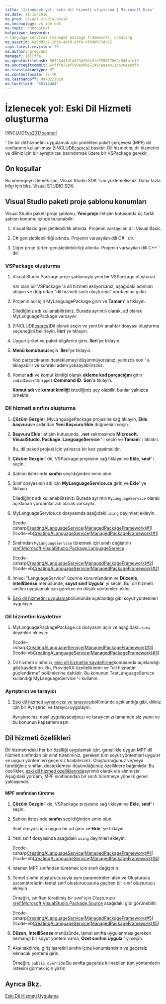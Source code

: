 ```yaml
---
title: 'İzlenecek yol: eski dil hizmeti oluşturma | Microsoft Docs'
ms.date: 11/15/2016
ms.prod: visual-studio-dev14
ms.technology: vs-ide-sdk
ms.topic: conceptual
helpviewer_keywords:
- language services [managed package framework], creating
ms.assetid: 6a5dd2c2-261b-4efd-a3f4-8fb90b73dc82
caps.latest.revision: 20
ms.author: gregvanl
manager: jillfra
ms.openlocfilehash: 56323447d1d4134939c8fd7550778d2c946bfe19
ms.sourcegitcommit: 6cfffa72af599a9d667249caaaa411bb28ea69fd
ms.translationtype: MT
ms.contentlocale: tr-TR
ms.lasthandoff: 09/02/2020
ms.locfileid: "68144404"
---
```

# <a name="walkthrough-creating-a-legacy-language-service"></a>İzlenecek yol: Eski Dil Hizmeti oluşturma
[!INCLUDE[vs2017banner](../../includes/vs2017banner.md)]

' De bir dil hizmetini uygulamak için yönetilen paket çerçevesi (MPF) dil sınıflarının kullanılması [!INCLUDE[csprcs](../../includes/csprcs-md.md)] basittir. Dil hizmetini, dil hizmetini ve diliniz için bir ayrıştırıcısı barındırmak üzere bir VSPackage gerekir.  
  
## <a name="prerequisites"></a>Ön koşullar  
 Bu yönergeyi izlemek için, Visual Studio SDK 'sını yüklemelisiniz. Daha fazla bilgi için bkz. [Visual STUDIO SDK](../../extensibility/visual-studio-sdk.md).  
  
## <a name="locations-for-the-visual-studio-package-project-template"></a>Visual Studio paketi proje şablonu konumları  
 Visual Studio paketi proje şablonu, **Yeni proje** iletişim kutusunda üç farklı şablon konumu içinde bulunabilir:  
  
1. Visual Basic genişletilebilirlik altında. Projenin varsayılan dili Visual Basic.  
  
2. C# genişletilebilirliği altında. Projenin varsayılan dili C# ' dir.  
  
3. Diğer proje türleri genişletilebilirliği altında. Projenin varsayılan dili C++ ' dır.  
  
### <a name="create-a-vspackage"></a>VSPackage oluşturma  
  
1. Visual Studio Package proje şablonuyla yeni bir VSPackage oluşturun.  
  
     Var olan bir VSPackage 'a dil hizmeti ekliyorsanız, aşağıdaki adımları atlayın ve doğrudan "dil hizmeti sınıfı oluşturma" yordamına gidin.  
  
2. Projenin adı için MyLanguagePackage girin ve **Tamam**' a tıklayın.  
  
     Dilediğiniz adı kullanabilirsiniz. Burada ayrıntılı olarak, ad olarak MyLanguagePackage varsayılır.  
  
3. [!INCLUDE[csprcs](../../includes/csprcs-md.md)]Dil olarak seçin ve yeni bir anahtar dosyası oluşturma seçeneğini belirleyin. **İleri**’ye tıklayın.  
  
4. Uygun şirket ve paket bilgilerini girin. **İleri**’ye tıklayın.  
  
5. **Menü komutunu**seçin. **İleri**’ye tıklayın.  
  
     Kod parçacıklarını desteklemeyi düşünmüyorsanız, yalnızca son ' a tıklayabilir ve sonraki adımı yoksayabilirsiniz.  
  
6. Komut **adı** ve komut kimliği olarak **ekleme kod parçacığını** girin `cmdidInsertSnippet` **Command ID**. **Son**'a tıklayın.  
  
     **Komut adı** ve **komut kimliği** istediğiniz şey olabilir. bunlar yalnızca örnektir.  
  
### <a name="create-the-language-service-class"></a>Dil hizmeti sınıfını oluşturma  
  
1. **Çözüm Gezgini**, MyLanguagePackage projesine sağ tıklayın, **Ekle**, **başvuru**ve ardından **Yeni Başvuru Ekle** düğmesini seçin.  
  
2. **Başvuru Ekle** iletişim kutusunda, **.net** sekmesinde **Microsoft. VisualStudio. Package. LanguageService** ' i seçin ve **Tamam**' ı tıklatın.  
  
     Bu, dil paketi projesi için yalnızca bir kez yapılmalıdır.  
  
3. **Çözüm Gezgini**' de, VSPackage projesine sağ tıklayın ve **Ekle**, **sınıf**' i seçin.  
  
4. Şablon listesinde **sınıfın** seçildiğinden emin olun.  
  
5. Sınıf dosyasının adı için **MyLanguageService.cs** girin ve **Ekle**' ye tıklayın.  
  
     Dilediğiniz adı kullanabilirsiniz. Burada ayrıntılı `MyLanguageService` olarak açıklanan yordamlar adı olarak varsayılır.  
  
6. MyLanguageService.cs dosyasında aşağıdaki `using` deyimleri ekleyin.  
  
     [!code-csharp[CreatingALanguageService(ManagedPackageFramework)#1](../../snippets/csharp/VS_Snippets_VSSDK/creatingalanguageservice(managedpackageframework)/cs/mylanguageservice.cs#1)]
     [!code-vb[CreatingALanguageService(ManagedPackageFramework)#1](../../snippets/visualbasic/VS_Snippets_VSSDK/creatingalanguageservice(managedpackageframework)/vb/mylanguageservice.vb#1)]  
  
7. Sınıfından `MyLanguageService` türetmek için sınıfı değiştirin <xref:Microsoft.VisualStudio.Package.LanguageService> :  
  
     [!code-csharp[CreatingALanguageService(ManagedPackageFramework)#2](../../snippets/csharp/VS_Snippets_VSSDK/creatingalanguageservice(managedpackageframework)/cs/mylanguageservice.cs#2)]
     [!code-vb[CreatingALanguageService(ManagedPackageFramework)#2](../../snippets/visualbasic/VS_Snippets_VSSDK/creatingalanguageservice(managedpackageframework)/vb/mylanguageservice.vb#2)]  
  
8. İmleci "LanguageService" üzerine konumlandırın ve **Düzenle**, **IntelliSense** menüsünde, **soyut sınıf Uygula**' yı seçin. Bu, dil hizmeti sınıfını uygulamak için gereken en düşük yöntemleri ekler.  
  
9. [Eski dil hizmetini uygulama](../../extensibility/internals/implementing-a-legacy-language-service2.md)bölümünde açıklandığı gibi soyut yöntemleri uygulayın.  
  
### <a name="register-the-language-service"></a>Dil hizmetini kaydetme  
  
1. MyLanguagePackagePackage.cs dosyasını açın ve aşağıdaki `using` deyimleri ekleyin:  
  
     [!code-csharp[CreatingALanguageService(ManagedPackageFramework)#3](../../snippets/csharp/VS_Snippets_VSSDK/creatingalanguageservice(managedpackageframework)/cs/mylanguagepackagepackage.cs#3)]
     [!code-vb[CreatingALanguageService(ManagedPackageFramework)#3](../../snippets/visualbasic/VS_Snippets_VSSDK/creatingalanguageservice(managedpackageframework)/vb/mylanguagepackagepackage.vb#3)]  
  
2. Dil hizmeti sınıfınızı, [eski dil hizmetini kaydettirme](../../extensibility/internals/registering-a-legacy-language-service1.md)konusunda açıklandığı gibi kaydettirin. Bu, ProvideXX özniteliklerini ve "dil hizmetini güçlendirme" bölümlerine dahildir. Bu konunun TestLanguageService kullandığı MyLanguageService ' i kullanın.  
  
### <a name="the-parser-and-scanner"></a>Ayrıştırıcı ve tarayıcı  
  
1. [Eski dil hizmeti ayrıştırıcısı ve tarayıcısı](../../extensibility/internals/legacy-language-service-parser-and-scanner.md)bölümünde açıklandığı gibi, diliniz için bir Ayrıştırıcı ve tarayıcı uygulayın.  
  
     Ayrıştırıcınızı nasıl uygulayacağınızı ve tarayıcınızı tamamen siz yapın ve bu konunun kapsamını aşın.  
  
## <a name="language-service-features"></a>Dil hizmeti özellikleri  
 Dil hizmetindeki her bir özelliği uygulamak için, genellikle uygun MPF dil hizmeti sınıfından bir sınıf türetirsiniz, gereken tüm soyut yöntemleri uygular ve uygun yöntemleri geçersiz kılabilirsiniz. Oluşturduğunuz ve/veya türettiğiniz sınıflar, desteklemeyi düşündüğünüz özelliklere bağımlıdır. Bu özellikler, [eski dil hizmeti özelliklerinde](../../extensibility/internals/legacy-language-service-features1.md)ayrıntılı olarak ele alınmıştır. Aşağıdaki yordam, MPF sınıflarından bir sınıfı türetmeye yönelik genel yaklaşımdır.  
  
#### <a name="deriving-from-an-mpf-class"></a>MPF sınıfından türetme  
  
1. **Çözüm Gezgini**' de, VSPackage projesine sağ tıklayın ve **Ekle**, **sınıf**' i seçin.  
  
2. Şablon listesinde **sınıfın** seçildiğinden emin olun.  
  
     Sınıf dosyası için uygun bir ad girin ve **Ekle**' ye tıklayın.  
  
3. Yeni sınıf dosyasında aşağıdaki `using` deyimleri ekleyin.  
  
     [!code-csharp[CreatingALanguageService(ManagedPackageFramework)#4](../../snippets/csharp/VS_Snippets_VSSDK/creatingalanguageservice(managedpackageframework)/cs/mysource.cs#4)]
     [!code-vb[CreatingALanguageService(ManagedPackageFramework)#4](../../snippets/visualbasic/VS_Snippets_VSSDK/creatingalanguageservice(managedpackageframework)/vb/mysource.vb#4)]  
  
4. İstenen MPF sınıfından türetmek için sınıfı değiştirin.  
  
5. Temel sınıfın oluşturucusuyla aynı parametreleri alan ve Oluşturucu parametrelerini temel sınıf oluşturucusuna geçiren bir sınıf oluşturucu ekleyin.  
  
     Örneğin, sınıftan türetilmiş bir sınıf için Oluşturucu <xref:Microsoft.VisualStudio.Package.Source> aşağıdaki gibi görünebilir:  
  
     [!code-csharp[CreatingALanguageService(ManagedPackageFramework)#5](../../snippets/csharp/VS_Snippets_VSSDK/creatingalanguageservice(managedpackageframework)/cs/mysource.cs#5)]
     [!code-vb[CreatingALanguageService(ManagedPackageFramework)#5](../../snippets/visualbasic/VS_Snippets_VSSDK/creatingalanguageservice(managedpackageframework)/vb/mysource.vb#5)]  
  
6. **Düzen**, **IntelliSense** menüsünde, temel sınıfta uygulanması gereken herhangi bir soyut yöntem varsa, **Özet sınıfını Uygula** ' yı seçin.  
  
7. Aksi takdirde, giriş işaretini sınıfın içine konumlandırın ve geçersiz kılınacak yöntemi girin.  
  
     Örneğin, `public override` Bu sınıfta geçersiz kılınabilen tüm yöntemlerin listesini görmek için yazın.  
  
## <a name="see-also"></a>Ayrıca Bkz.  
 [Eski Dil Hizmeti Uygulama](../../extensibility/internals/implementing-a-legacy-language-service1.md)
